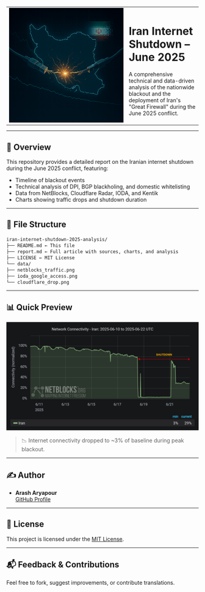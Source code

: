 <table>
  <tr>
    <td width="300">
      <img src="data/Jun 26, 2025, 02_57_49 AM.png" alt="Iran Internet Shutdown Cover" width="100%">
    </td>
    <td>
      <h1>Iran Internet Shutdown – June 2025</h1>
      <p>A comprehensive technical and data-driven analysis of the nationwide blackout and the deployment of Iran's "Great Firewall" during the June 2025 conflict.</p>
    </td>
  </tr>
</table>

---

## 📌 Overview

This repository provides a detailed report on the Iranian internet shutdown during the June 2025 conflict, featuring:

- Timeline of blackout events
- Technical analysis of DPI, BGP blackholing, and domestic whitelisting
- Data from NetBlocks, Cloudflare Radar, IODA, and Kentik
- Charts showing traffic drops and shutdown duration

---

## 📂 File Structure

```
iran-internet-shutdown-2025-analysis/
├── README.md ← This file
├── report.md ← Full article with sources, charts, and analysis
├── LICENSE ← MIT License
└── data/
├── netblocks_traffic.png
├── ioda_google_access.png
└── cloudflare_drop.png

```

---

## 📊 Quick Preview

![Traffic collapse chart](./data/netblocks_traffic.png)

> 📉 Internet connectivity dropped to ~3% of baseline during peak blackout.

---

## ✍️ Author

- **Arash Aryapour**  
  [GitHub Profile](https://github.com/arash-aryapour)

---

## 📄 License

This project is licensed under the [MIT License](./LICENSE).

---

## 📬 Feedback & Contributions

Feel free to fork, suggest improvements, or contribute translations.

